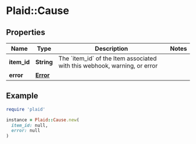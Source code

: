 # Plaid::Cause

## Properties

| Name | Type | Description | Notes |
| ---- | ---- | ----------- | ----- |
| **item_id** | **String** | The &#x60;item_id&#x60; of the Item associated with this webhook, warning, or error |  |
| **error** | [**Error**](Error.md) |  |  |

## Example

```ruby
require 'plaid'

instance = Plaid::Cause.new(
  item_id: null,
  error: null
)
```

